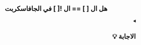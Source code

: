 <h2 align=center>هل ال [ ] == ال ![ ] في الجافاسكربت</h2>


<details dir=rtl>
  <summary>
    <h2>الاجابة 💡</h2>
  </summary>
  
```javascript
  [] == ![]; // -> true
```
  
### الكود دا اتنفذ ازاي ؟؟
 أنا عندي ال `(==) abstract equality` بتعمل مقارنة بين عددين, يعني ال left side و ال right side لازم يكونوا أعداد زي كدا
  
  ```javascript
  4 == 4  // true
  3 == 9  // false
  ```
بس ال js engine لما يجي يقارن ال two sides مع بعض هيلاقي انهم مش `Numbers` فبيعمل `Automatic conversion` ليهم بحيث يحولهم لأرقام.
 
و عشان يحولهم لارقام بيستخدم ال `+` بالشكل دا: 
  
```javascript
  +[] == +![];
```
كدا أنا عندي ال left side بيساوي `[]+` و دا معناه ان ال `empty array` هيتحول ل `Number data type` اذا هيتحول ل **`0`**.
  
بينما ال right side بيساوي `[]! +` و دا معناه ان ال `empty array` هيتحول الاول ل `Boolean data type` و الي هي `true` و بسبب وجود ال `!` فهيتحول ل `false` فهيكون عندي `false+` الي هي **`0`**
 
#### اذن الطرفين متساويين
  ---
نقدر نمثل الخطوات دي بالشكل ده: 
  
```javascript
  +[] == +![];
  0 == +false;
  0 == 0;
  true;
```
  
  
  
</details>

